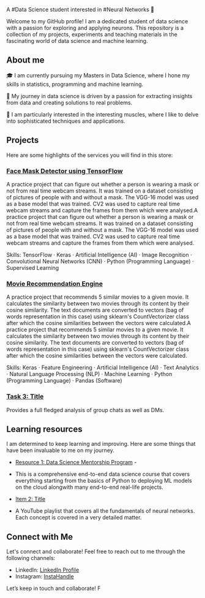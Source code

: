 A #Data Science student interested in #Neural Networks 🧠

Welcome to my GitHub profile! I am a dedicated student of data science with a passion for exploring and applying neurons. This repository is a collection of my projects, experiments and teaching materials in the fascinating world of data science and machine learning.

## About me

🎓 I am currently pursuing my Masters in Data Science, where I hone my skills in statistics, programming and machine learning.

🚀 My journey in data science is driven by a passion for extracting insights from data and creating solutions to real problems.

🌟 I am particularly interested in the interesting muscles, where I like to delve into sophisticated techniques and applications.

## Projects

Here are some highlights of the services you will find in this store:

### [Face Mask Detector using TensorFlow]([link-to-task-1](https://github.com/sohamfcb/face-mask-detector))
A practice project that can figure out whether a person is wearing a mask or not from real time webcam streams. It was trained on a dataset consisting of pictures of people with and without a mask. The VGG-16 model was used as a base model that was trained. CV2 was used to capture real time webcam streams and capture the frames from them which were analysed.A practice project that can figure out whether a person is wearing a mask or not from real time webcam streams. It was trained on a dataset consisting of pictures of people with and without a mask. The VGG-16 model was used as a base model that was trained. CV2 was used to capture real time webcam streams and capture the frames from them which were analysed.

Skills: TensorFlow · Keras · Artificial Intelligence (AI) · Image Recognition · Convolutional Neural Networks (CNN) · Python (Programming Language) · Supervised Learning

### [Movie Recommendation Engine]([Link-Task-2](https://github.com/sohamfcb/movie-recommender))
A practice project that recommends 5 similar movies to a given movie. It calculates the similarity between two movies through its content by their cosine similarity. The text documents are converted to vectors (bag of words representation in this case) using sklearn's CountVectorizer class after which the cosine similarities between the vectors were calculated.A practice project that recommends 5 similar movies to a given movie. It calculates the similarity between two movies through its content by their cosine similarity. The text documents are converted to vectors (bag of words representation in this case) using sklearn's CountVectorizer class after which the cosine similarities between the vectors were calculated.

 Skills: Keras · Feature Engineering · Artificial Intelligence (AI) · Text Analytics · Natural Language Processing (NLP) · Machine Learning · Python (Programming Language) · Pandas (Software) 

### [Task 3: Title]([Link-Task-3](https://github.com/sohamfcb/whatsapp-chat-analyzer-project))
Provides a full fledged analysis of group chats as well as DMs. 

## Learning resources

I am determined to keep learning and improving. Here are some things that have been invaluable to me on my journey.

- [Resource 1: Data Science Mentorship Program]([link-to-resource-1](https://campusx1040.graphy.com/courses/Data-Science-Mentorship-Program-DSMP-20-653f50d1e4b0d2eae855480a)) -
- This is a comprehensive end-to-end data science course that covers everything starting from the basics of Python to deploying ML models on the cloud alongwith many end-to-end real-life projects.
  
- [Item 2: Title]([link-to-resource-2](https://www.youtube.com/playlist?list=PLKnIA16_RmvYuZauWaPlRTC54KxSNLtNn))
- A YouTube playlist that covers all the fundamentals of neural networks. Each concept is covered in a very detailed matter.

## Connect with Me

Let's connect and collaborate! Feel free to reach out to me through the following channels:

- LinkedIn: [LinkedIn Profile]([link-to-linkedin-profile](https://www.linkedin.com/in/soham-mukherjee-962b95272/))
- Instagram: [InstaHandle]([link-to-twitter](https://www.instagram.com/__.you_know_who)https://www.instagram.com/__.you_know_who)


Let’s keep in touch and collaborate! F
